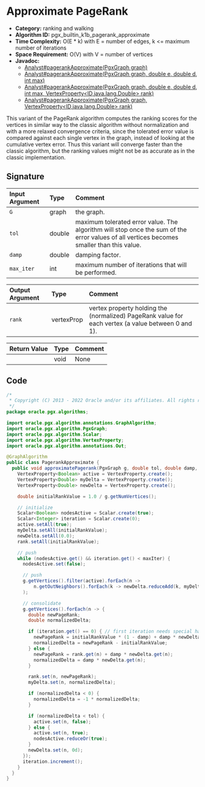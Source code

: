 # Approximate PageRank

- **Category:** ranking and walking
- **Algorithm ID:** pgx_builtin_k1b_pagerank_approximate
- **Time Complexity:** O(E * k) with E = number of edges, k <= maximum number of iterations
- **Space Requirement:** O(V) with V = number of vertices
- **Javadoc:** 
  - [Analyst#pagerankApproximate(PgxGraph graph)](https://docs.oracle.com/en/database/oracle/property-graph/22.4/spgjv/oracle/pgx/api/Analyst.html#pagerankApproximate-oracle.pgx.api.PgxGraph-)
  - [Analyst#pagerankApproximate(PgxGraph graph, double e, double d, int max)](https://docs.oracle.com/en/database/oracle/property-graph/22.4/spgjv/oracle/pgx/api/Analyst.html#pagerankApproximate-oracle.pgx.api.PgxGraph-double-double-int-)
  - [Analyst#pagerankApproximate(PgxGraph graph, double e, double d, int max, VertexProperty<ID,java.lang.Double> rank)](https://docs.oracle.com/en/database/oracle/property-graph/22.4/spgjv/oracle/pgx/api/Analyst.html#pagerankApproximate-oracle.pgx.api.PgxGraph-double-double-int-oracle.pgx.api.VertexProperty-)
  - [Analyst#pagerankApproximate(PgxGraph graph, VertexProperty<ID,java.lang.Double> rank)](https://docs.oracle.com/en/database/oracle/property-graph/22.4/spgjv/oracle/pgx/api/Analyst.html#pagerankApproximate-oracle.pgx.api.PgxGraph-oracle.pgx.api.VertexProperty-)

This variant of the PageRank algorithm computes the ranking scores for the vertices in similar way to the classic algorithm without normalization and with a more relaxed convergence criteria, since the tolerated error value is compared against each single vertex in the graph, instead of looking at the cumulative vertex error. Thus this variant will converge faster than the classic algorithm, but the ranking values might not be as accurate as in the classic implementation.


## Signature

| Input Argument | Type | Comment |
| :--- | :--- | :--- |
| `G` | graph | the graph. |
| `tol` | double | maximum tolerated error value. The algorithm will stop once the sum of the error values of all vertices becomes smaller than this value. |
| `damp` | double | damping factor. |
| `max_iter` | int | maximum number of iterations that will be performed. |

| Output Argument | Type | Comment |
| :--- | :--- | :--- |
| `rank` | vertexProp<double> | vertex property holding the (normalized) PageRank value for each vertex (a value between 0 and 1). |

| Return Value | Type | Comment |
| :--- | :--- | :--- |
| | void | None |

## Code

```java
/*
 * Copyright (C) 2013 - 2022 Oracle and/or its affiliates. All rights reserved.
 */
package oracle.pgx.algorithms;

import oracle.pgx.algorithm.annotations.GraphAlgorithm;
import oracle.pgx.algorithm.PgxGraph;
import oracle.pgx.algorithm.Scalar;
import oracle.pgx.algorithm.VertexProperty;
import oracle.pgx.algorithm.annotations.Out;

@GraphAlgorithm
public class PagerankApproximate {
  public void approximatePagerank(PgxGraph g, double tol, double damp, int maxIter, @Out VertexProperty<Double> rank) {
    VertexProperty<Boolean> active = VertexProperty.create();
    VertexProperty<Double> myDelta = VertexProperty.create();
    VertexProperty<Double> newDelta = VertexProperty.create();

    double initialRankValue = 1.0 / g.getNumVertices();

    // initialize
    Scalar<Boolean> nodesActive = Scalar.create(true);
    Scalar<Integer> iteration = Scalar.create(0);
    active.setAll(true);
    myDelta.setAll(initialRankValue);
    newDelta.setAll(0.0);
    rank.setAll(initialRankValue);

    // push
    while (nodesActive.get() && iteration.get() < maxIter) {
      nodesActive.set(false);

      // push
      g.getVertices().filter(active).forEach(n ->
          n.getOutNeighbors().forEach(k -> newDelta.reduceAdd(k, myDelta.get(n) / n.getOutDegree()))
      );

      // consolidate
      g.getVertices().forEach(n -> {
        double newPageRank;
        double normalizedDelta;

        if (iteration.get() == 0) { // first iteration needs special handling
          newPageRank = initialRankValue * (1 - damp) + damp * newDelta.get(n);
          normalizedDelta = newPageRank - initialRankValue;
        } else {
          newPageRank = rank.get(n) + damp * newDelta.get(n);
          normalizedDelta = damp * newDelta.get(n);
        }

        rank.set(n, newPageRank);
        myDelta.set(n, normalizedDelta);

        if (normalizedDelta < 0) {
          normalizedDelta = -1 * normalizedDelta;
        }

        if (normalizedDelta < tol) {
          active.set(n, false);
        } else {
          active.set(n, true);
          nodesActive.reduceOr(true);
        }
        newDelta.set(n, 0d);
      });
      iteration.increment();
    }
  }
}
```
